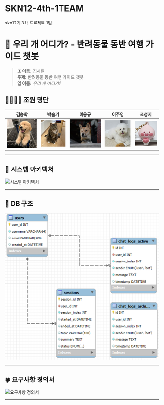 ﻿# SKN12-4th-1TEAM
 
skn12기 3차 프로젝트 1팀

# 🐾 우리 개 어디가? - 반려동물 동반 여행 가이드 챗봇

> **조 이름:** 집사들  
> **주제:** 반려동물 동반 여행 가이드 챗봇  
> **앱 이름:** _우리 개 어디가?_

## 👨‍👩‍👧‍👦 조원 명단

| 김승학                  | 박슬기                  | 이용규               | 이주영                  | 조성지                   |
| ----------------------- | ----------------------- | -------------------- | ----------------------- | ------------------------ |
| ![a](./assets/a.png)    | ![b](./assets/b.png)    | ![c](./assets/c.png) | ![d](./assets/d.png)    | ![e](./assets/e.png)     |

---

## 🧠 시스템 아키텍처

![시스템 아키텍처](./assets/시스템_아키텍처.png)

---

## 🐶 DB 구조

![DB 구조](./assets/DB구조.png)

---

## 🍀 요구사항 정의서

![요구사항 정의서](./assets/요구사항_정의서.png)

---
